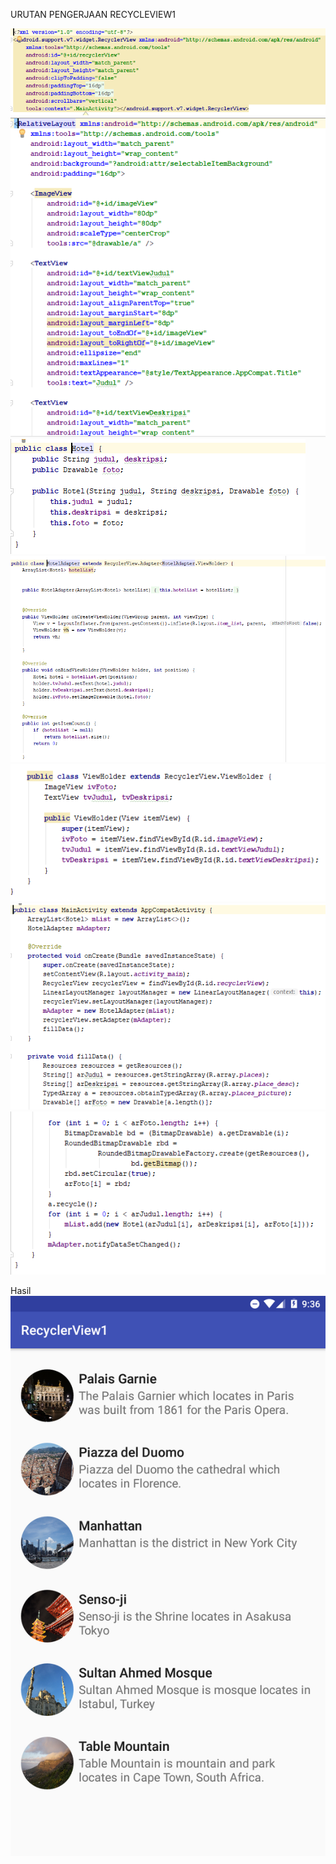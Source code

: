 URUTAN PENGERJAAN RECYCLEVIEW1

![alt text](https://github.com/Devanoezra/RecycleView1-Android/blob/master/1.PNG)
![alt text](https://github.com/Devanoezra/RecycleView1-Android/blob/master/2.PNG)
![alt text](https://github.com/Devanoezra/RecycleView1-Android/blob/master/3.PNG)
![alt text](https://github.com/Devanoezra/RecycleView1-Android/blob/master/4.PNG)
![alt text](https://github.com/Devanoezra/RecycleView1-Android/blob/master/5.PNG)
![alt text](https://github.com/Devanoezra/RecycleView1-Android/blob/master/6.PNG)
![alt text](https://github.com/Devanoezra/RecycleView1-Android/blob/master/7.PNG)

Hasil
![alt text](https://github.com/Devanoezra/RecycleView1-Android/blob/master/hasil.PNG)
